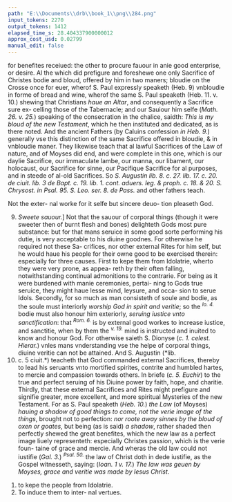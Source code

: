 ```yaml
---
path: "E:\\Documents\\drb\\book_1\\png\\284.png"
input_tokens: 2270
output_tokens: 1412
elapsed_time_s: 28.404337900000012
approx_cost_usd: 0.02799
manual_edit: false
---
```

for benefites receiued: the other to procure fauour in anie good
enterprise, or desire. Al the which did prefigure and foreshewe one only Sacrifice
of Christes bodie and bloud, offered by him in two maners; bloudie on the
Crosse once for euer, wherof S. Paul expressly speaketh (Heb. 9) vnbloudie in
forme of bread and wine, wherof the same S. Paul speaketh (Heb. 11. v. 10.)
shewing that Christians *haue an Altar*, and consequently a Sacrifice sure ex-
celling those of the Tabernacle; and our Sauiour him selfe (*Math. 26. v. 25.*)
speaking of the consecration in the chalice, saidth: *This is my bloud of the new Testament*,
which he then instituted and dedicated, as is there noted. And the ancient
Fathers (by Caluins confession *in Heb. 9.*) generally vse this distinction of the
same Sacrifice offered in bloudie, & in vnbloudie maner. They likewise teach
that al lawful Sacrifices of the Law of nature, and of Moyses did end, and
were complete in this one, which is our daylie Sacrifice, our immaculate
lambe, our manna, our libament, our holocaust, our Sacrifice for sinne, our
Pacifique Sacrifice for al purposes, and in steede of al-old Sacrifices. So
*S. Augustin lib. 8. c. 27. lib. 17. c. 20. de ciuit. lib. 3 de Bapt. c. 19. lib. 1. cont.
aduers. leg. & proph. c. 18. & 20. S. Chrysost. in Psal. 95. S. Leo. ser. 8. de Pass.*
and other fathers teach.

<aside>Not the exter-
nal worke for
it selfe but
sincere deuo-
tion pleaseth
God.</aside>

9. *Sweete sauour.*] Not that the sauour of corporal things (though it were
sweeter then of burnt flesh and bones) delighteth Gods most pure substance:
but for that mans seruice in some good sorte performing his dutie, is very
acceptable to his diuine goodnes. For otherwise he required not these Sa-
crifices, nor other external Rites for him self, but he would haue his people
for their owne good to be exercised therein: especially for three causes.
First to kepe them from Idolatrie, wherto they were very prone, as appea-
reth by their often falling, notwithstanding continual admonitions to the
contrarie. For being as it were burdened with manie ceremonies, pertai-
ning to Gods true seruice, they might haue lesse mind, leysure, and occa-
sion to serue Idols. Secondly, for so much as man consisteth of soule and
bodie, as the soule must interiorly *worship God in spirit and veritie*; so the <sup>*Io. 4.*</sup>
bodie must also honour him exteriorly, *seruing iustice vnto sanctification*: that <sup>*Rom. 6.*</sup>
is by external good workes to increase iustice, and sanctitie, when by them the <sup>*v. 19.*</sup>
mind is instructed and inuited to know and honour God. For otherwise
saieth S. Dionyse (*c. 1. celest. Hierar.*) vnles mans vnderstanding vse the helpe
of corporal things, diuine veritie can not be attained. And S. Augustin (*lib.
10. c. 5 ciuit.*) teacheth that God commanded external Sacrifices, thereby
to lead his seruants vnto mortified spirites, contrite and humbled hartes, to
mercie and compassion towards others. In briefe (*c. 5. Euchir*) to the true and
perfect seruing of his Diuine power by faith, hope, and charitie. Thirdly, that
these external Sacrifices and Rites might prefigure and signifie greater, more
excellent, and more spiritual Mysteries of the new Testament. For as S. Paul
speaketh (*Heb. 10.*) *the Law* (of Moyses) *hauing a shadow of good things to come,
not the verie image of the things*, brought not to perfection: *nor roote away
sinnes by the bloud of oxen or goates*, but being (as is said) *a shadow*, rather shaded
then perfectly shewed the great benefites, which the new law as a perfect
image liuely representeth: especially Christes passion, which is the verie foun-
taine of grace and mercie. And wheras the old law could not iustifie (*Gal. 3.*) <sup>*Psal. 50.*</sup>
the law of Christ doth in dede iustifie, as the Gospel witnesseth, saying:
(*Ioan. 1 v. 17.*) *The law was geuen by Moyses, grace and veritie was made by
Iesus Christ*.

[^1]: Al Sacrifices of
the old Testa-
ment prefigu-
red Christes Sa-
crifice on the
Crosse, and in
the Eucharist.

[^2]: External sacri-
fices were or-
dained:
1. to kepe the
people from
Idolatrie.
2. To induce
them to inter-
nal vertues.

[^3]: To signifie
greater My-
steries of the
new Testa-
ment.